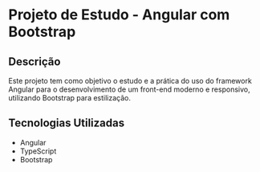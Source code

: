 # Projeto de Estudo - Angular com Bootstrap

## Descrição
Este projeto tem como objetivo o estudo e a prática do uso do framework Angular para o desenvolvimento de um front-end moderno e responsivo, utilizando Bootstrap para estilização.

## Tecnologias Utilizadas
- Angular
- TypeScript
- Bootstrap
